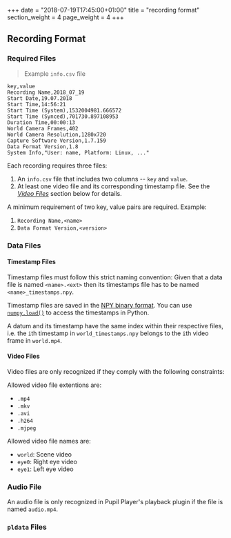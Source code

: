 +++
date = "2018-07-19T17:45:00+01:00"
title = "recording format"
section_weight = 4
page_weight = 4
+++

## Recording Format

### Required Files

> Example `info.csv` file
```csv
key,value
Recording Name,2018_07_19
Start Date,19.07.2018
Start Time,14:56:21
Start Time (System),1532004981.666572
Start Time (Synced),701730.897108953
Duration Time,00:00:13
World Camera Frames,402
World Camera Resolution,1280x720
Capture Software Version,1.7.159
Data Format Version,1.8
System Info,"User: name, Platform: Linux, ..."
```

Each recording requires three files:
1. An `info.csv` file that includes two columns -- `key` and `value`.
2. At least one video file and its corresponding timestamp file. See the [*Video Files*](#video-files) section below for details.

A minimum requirement of two key, value pairs are required. Example:
1. `Recording Name,<name>`
2. `Data Format Version,<version>`

### Data Files

#### Timestamp Files
Timestamp files must follow this strict naming convention:
Given that a data file is named `<name>.<ext>` then its timestamps file has to be named `<name>_timestamps.npy`.

Timestamp files are saved in the [NPY binary format](https://docs.scipy.org/doc/numpy/neps/npy-format.html). You can use [`numpy.load()`](https://docs.scipy.org/doc/numpy/reference/generated/numpy.load.html#numpy.load) to access the timestamps in Python.

A datum and its timestamp have the same index within their respective files, i.e. the `i`th timestamp in `world_timestamps.npy` belongs to the `i`th video frame in `world.mp4`.

#### Video Files
Video files are only recognized if they comply with the following constraints:

Allowed video file extentions are:
- `.mp4`
- `.mkv`
- `.avi`
- `.h264`
- `.mjpeg`

Allowed video file names are:
- `world`: Scene video
- `eye0`: Right eye video
- `eye1`: Left eye video

### Audio File
An audio file is only recognized in Pupil Player's playback plugin if the file is named `audio.mp4`.

### `pldata` Files
